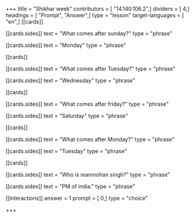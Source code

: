 +++
title = "Shikhar week"
contributors = [ "14.140.106.2",]
dividers = [ 4,]
headings = [ "Prompt", "Answer",]
type = "lesson"
target-languages = [ "en",]
[[cards]]

[[cards.sides]]
text = "What comes after sunday?"
type = "phrase"

[[cards.sides]]
text = "Monday"
type = "phrase"

[[cards]]

[[cards.sides]]
text = "What comes after Tuesday?"
type = "phrase"

[[cards.sides]]
text = "Wednesday"
type = "phrase"

[[cards]]

[[cards.sides]]
text = "What comes after friday?"
type = "phrase"

[[cards.sides]]
text = "Saturday"
type = "phrase"

[[cards]]

[[cards.sides]]
text = "What comes after Monday?"
type = "phrase"

[[cards.sides]]
text = "Tuesday"
type = "phrase"

[[cards]]

[[cards.sides]]
text = "Who is manmohan singh?"
type = "phrase"

[[cards.sides]]
text = "PM of india."
type = "phrase"

[[interactions]]
answer = 1
prompt = [ 0,]
type = "choice"

+++
